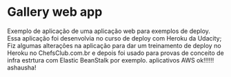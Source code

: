 # Gallery web app

Exemplo de aplicação de uma aplicação web para exemplos de deploy.
Essa aplicação foi desenvolvia no curso de deploy com Heroku da Udacity;
Fiz algumas alterações na aplicação para dar um treinamento de deploy no Heroku
no ChefsClub.com.br e depois foi usado para provas de conceito de infra estrtura
com Elastic BeanStalk por exemplo. aplicativos AWS ok!!!!!! ashausha!
